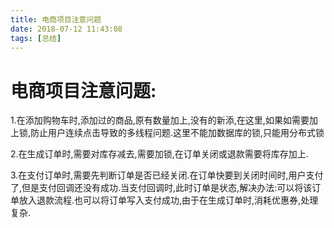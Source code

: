 ```yaml
---
title: 电商项目注意问题
date: 2018-07-12 11:43:08
tags: [总结]
---
```


# 电商项目注意问题:

1.在添加购物车时,添加过的商品,原有数量加上,没有的新添,在这里,如果如需要加上锁,防止用户连续点击导致的多线程问题.这里不能加数据库的锁,只能用分布式锁

2.在生成订单时,需要对库存减去,需要加锁,在订单关闭或退款需要将库存加上.

3.在支付订单时,需要先判断订单是否已经关闭.在订单快要到关闭时间时,用户支付了,但是支付回调还没有成功.当支付回调时,此时订单是状态,解决办法:可以将该订单放入退款流程.也可以将订单写入支付成功,由于在生成订单时,消耗优惠券,处理复杂.

